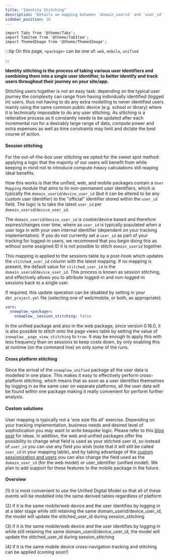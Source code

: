 ```yaml
---
title: "Identity Stitching"
description: "Details on mapping between `domain_userid` and `user_id` in our packages."
sidebar_position: 30
---
```

```mdx-code-block
import Tabs from '@theme/Tabs';
import TabItem from '@theme/TabItem';
import ThemedImage from '@theme/ThemedImage';
```

:::tip
On this page, `<package>` can be one of: `web`, `mobile`, `unified`

:::

**Identity stitching is the process of taking various user identifiers and combining them into a single user identifier, to better identify and track users throughout their journey on your site/app.**

Stitching users together is not an easy task: depending on the typical user journey the complexity can range from having individually identified (logged in) users, thus not having to do any extra modelling to never identified users mainly using the same common public device (e.g. school or library) where it is technically impossible to do any user stitching. As stitching is a reiterative process as it constantly needs to be updated after each incremental run for a desirably large range of data, compute power and extra expenses as well as time constraints may limit and dictate the best course of action.

#### Session stitching

For the out-of-the-box user stitching we opted for the sweet spot method: applying a logic that the majority of our users will benefit from while keeping in mind not to introduce compute-heavy calculations still reaping ideal benefits.

How this works is that the unified, web, and mobile packages contain a `User Mapping` module that aims to lin non-permanent user identifiers, which is typically the `domain_userid`/`device_user_id` (but it can be altered to be any custom user identifier) to the "official" identifier stored within the `user_id` field. The logic is to take the latest `user_id` per `domain_userid`/`device_user_id`.

The `domain_userid`/`device_user_id` is cookie/device based and therefore expires/changes over time, where as `user_id` is typically populated when a user logs in with your own internal identifier (dependent on your tracking implementation). If you do not currently set a `user_id` as part of your tracking for logged-in users, we recommend that you begin doing this as without some assigned ID it is not possible to stitch `domain_userid` together.

This mapping is applied to the sessions table by a post-hook which updates the `stitched_user_id` column with the latest mapping. If no mapping is present, the default value for `stitched_user_id` is the `domain_userid`/`device_user_id`. This process is known as session stitching, and effectively allows you to attribute logged-in and non-logged-in sessions back to a single user.



<Tabs groupId="dbt-packages" queryString>

<TabItem value="unified" label="Snowplow Unified" default>
  <p align="center">
  <ThemedImage
  alt='Session stitching in the Unified Digital Model'
  sources={{
    light: require('./images/session_stitching_light_unified.drawio.png').default,
    dark: require('./images/session_stitching_dark_unified.drawio.png').default
  }}
  />
  </p>
</TabItem>

<TabItem value="web" label="Snowplow Web">
  <p align="center">
  <ThemedImage
  alt='Session stitching in the web package'
  sources={{
    light: require('./images/session_stitching_light_web.drawio.png').default,
    dark: require('./images/session_stitching_dark_web.drawio.png').default
  }}
  />
  </p>
</TabItem>

<TabItem value="mobile" label="Snowplow Mobile">
  <p align="center">
  <ThemedImage
  alt='Session stitching in the mobile package'
  sources={{
    light: require('./images/session_stitching_light_mobile.drawio.png').default,
    dark: require('./images/session_stitching_dark_mobile.drawio.png').default
  }}
  />
  </p>
</TabItem>

</Tabs>


If required, this update operation can be disabled by setting in your `dbt_project.yml` file (selecting one of web/mobile, or both, as appropriate):

```yml title="dbt_project.yml"
vars:
  snowplow_<package>:
    snowplow__session_stitching: false
```

In the unified package and also in the web package, since version 0.16.0, it is also possible to stitch onto the page views table by setting the value of `snowplow__page_view_stitching` to `true`. It may be enough to apply this with less frequency than on sessions to keep costs down, by only enabling this at runtime (on the command line) on only some of the runs.

#### Cross platform stitching

Since the arrival of the `snowplow_unified` package all the user data is modelled in one place. This makes it easy to effectively perform cross-platform stitching, which means that as soon as a user identifies themselves by logging in as the same user on separate platforms, all the user data will be found within one package making it really convenient for perform further analysis.

#### Custom solutions

User mapping is typically not a 'one size fits all' exercise. Depending on your tracking implementation, business needs and desired level of sophistication you may want to write bespoke logic. Please refer to this [blog post](https://snowplow.io/blog/developing-a-single-customer-view-with-snowplow/) for ideas. In addition, the web and unified packages offer the possibility to change what field is used as your stitched user id, so instead of `user_id` you can use any field you wish (note that it will still be called `user_id` in your mapping table), and by taking advantage of the [custom sessionization and users](/docs/modeling-your-data/modeling-your-data-with-dbt/dbt-models/dbt-web-data-model/custom-sessionization-and-users/index.md) you can also change the field used as the `domain_user_id` (for the web model) or user_identifier (unified model). We plan to add support for these features to the mobile package in the future.

#### Overview

<p align="center">
<ThemedImage
alt='Overview of stitching scenarios'
sources={{
light: require('./images/stitching_scenarios.drawio.png').default,
dark: require('./images/stitching_scenarios.drawio.png').default
}}
/>
</p>

(1) it is most convenient to use the Unified Digital Model so that all of these events will be modelled into the same derived tables regardless of platform

(2) if it is the same mobile/web device and the user identifies by logging in at a later stage while still retaining the same domain_userid/device_user_id, the model will update the stitched_user_id during session_stitching
 
(3) if it is the same mobile/web device and the user identifies by logging in while still retaining the same domain_userid/device_user_id, the model will update the stitched_user_id during session_stitching 

(4) if it is the same mobile device cross-navigation tracking and stitching can be applied (coming soon!)
